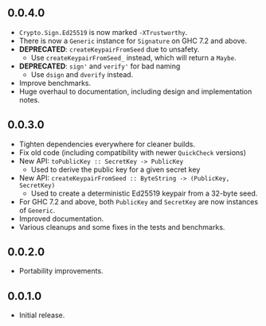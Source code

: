 0.0.4.0
-------

  * `Crypto.Sign.Ed25519` is now marked `-XTrustworthy`.
  * There is now a `Generic` instance for `Signature` on GHC 7.2 and above.
  * **DEPRECATED**: `createKeypairFromSeed` due to unsafety.
    - Use `createKeypairFromSeed_` instead, which will return a `Maybe`.
  * **DEPRECATED**: `sign'` and `verify'` for bad naming
    - Use `dsign` and `dverify` instead.
  * Improve benchmarks.
  * Huge overhaul to documentation, including design and implementation notes.

0.0.3.0
-------

  * Tighten dependencies everywhere for cleaner builds.
  * Fix old code (including compatibility with newer `QuickCheck` versions)
  * New API: `toPublicKey :: SecretKey -> PublicKey`
    - Used to derive the public key for a given secret key
  * New API: `createKeypairFromSeed :: ByteString -> (PublicKey, SecretKey)`
    - Used to create a deterministic Ed25519 keypair from a 32-byte seed.
  * For GHC 7.2 and above, both `PublicKey` and `SecretKey` are
    now instances of `Generic`.
  * Improved documentation.
  * Various cleanups and some fixes in the tests and benchmarks.

0.0.2.0
-------

  * Portability improvements.

0.0.1.0
-------

  * Initial release.
